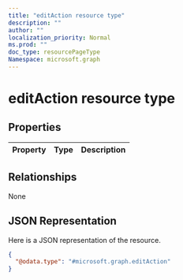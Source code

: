 ```yaml
---
title: "editAction resource type"
description: ""
author: ""
localization_priority: Normal
ms.prod: ""
doc_type: resourcePageType
Namespace: microsoft.graph
---
```



# editAction resource type



## Properties
|Property|Type|Description|
|:---|:---|:---|

## Relationships
None

## JSON Representation
Here is a JSON representation of the resource.
<!-- {
  "blockType": "resource",
  "@odata.type": "microsoft.graph.editAction"
}
-->
``` json
{
  "@odata.type": "#microsoft.graph.editAction"
}
```

